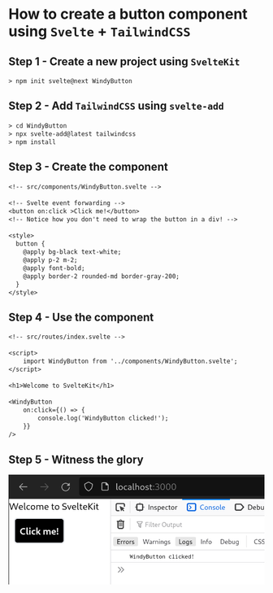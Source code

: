 # How to create a button component using `Svelte` + `TailwindCSS`


## Step 1 - Create a new project using `SvelteKit`

    > npm init svelte@next WindyButton


## Step 2 - Add `TailwindCSS` using `svelte-add`

    > cd WindyButton
    > npx svelte-add@latest tailwindcss
    > npm install


## Step 3 - Create the component

    <!-- src/components/WindyButton.svelte -->
    
    <!-- Svelte event forwarding -->
    <button on:click >Click me!</button>
    <!-- Notice how you don't need to wrap the button in a div! -->
    
    <style>
      button {
        @apply bg-black text-white;
        @apply p-2 m-2;
        @apply font-bold;
        @apply border-2 rounded-md border-gray-200;
      }
    </style>


## Step 4 - Use the component

    <!-- src/routes/index.svelte -->
    
    <script>
    	import WindyButton from '../components/WindyButton.svelte';
    </script>
    
    <h1>Welcome to SvelteKit</h1>
    
    <WindyButton
    	on:click={() => {
    		console.log('WindyButton clicked!');
    	}}
    />


## Step 5 - Witness the glory

![img](./res.png)


